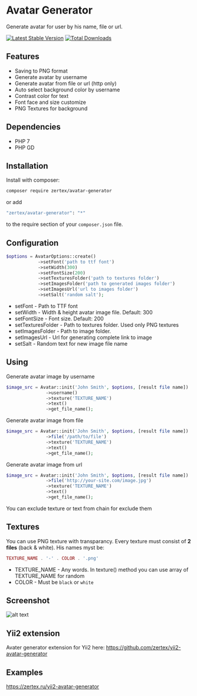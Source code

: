 # Avatar Generator

Generate avatar for user by his name, file or url.

[![Latest Stable Version](https://poser.pugx.org/zertex/avatar-generator/v/stable.png)](https://packagist.org/packages/zertex/avatar-generator)
[![Total Downloads](https://poser.pugx.org/zertex/avatar-generator/downloads.png)](https://packagist.org/packages/zertex/avatar-generator)

## Features
- Saving to PNG format
- Generate avatar by username
- Generate avatar from file or url (http only)
- Auto select background color by username
- Contrast color for text
- Font face and size customize 
- PNG Textures for background

## Dependencies

* PHP 7
* PHP GD

## Installation

Install with composer:

```bash
composer require zertex/avatar-generator
```

or add

```bash
"zertex/avatar-generator": "*"
```

to the require section of your `composer.json` file.

## Configuration

```php
$options = AvatarOptions::create()
			->setFont('path to ttf font')
			->setWidth(300)
			->setFontSize(200)
			->setTexturesFolder('path to textures folder')
			->setImagesFolder('path to generated images folder')
			->setImagesUrl('url to images folder')
			->setSalt('random salt');
```

* setFont - Path to TTF font
* setWidth - Width & height avatar image file. Default: 300
* setFontSize - Font size. Default: 200
* setTexturesFolder - Path to textures folder. Used only PNG textures
* setImagesFolder - Path to image folder.
* setImagesUrl - Url for generating complete link to image
* setSalt - Random text for new image file name

## Using

Generate avatar image by username
```php
$image_src = Avatar::init('John Smith', $options, [result file name])
			   ->username()
			   ->texture('TEXTURE_NAME')
			   ->text()
			   ->get_file_name();
```
Generate avatar image from file
```php
$image_src = Avatar::init('John Smith', $options, [result file name])
			   ->file('/path/to/file')
			   ->texture('TEXTURE_NAME')
			   ->text()
			   ->get_file_name();
```
Generate avatar image from url
```php
$image_src = Avatar::init('John Smith', $options, [result file name])
			   ->file('http://your-site.com/image.jpg')
			   ->texture('TEXTURE_NAME')
			   ->text()
			   ->get_file_name();
```

You can exclude texture or text from chain for exclude them

## Textures

You can use PNG texture with transparancy.
Every texture must consist of **2 files** (back & white).
His names myst be: 
```php
TEXTURE_NAME . '-' . COLOR . '.png'
```
* TEXTURE_NAME - Any words. In texture() method you can use array of TEXTURE_NAME for random
* COLOR - Must be `black` or `white`

## Screenshot 

![alt text](http://zertex.ru/ext-banner-a3.png)

## Yii2 extension

Avater generator extension for Yii2 here: https://github.com/zertex/yii2-avatar-generator

## Examples

https://zertex.ru/yii2-avatar-generator